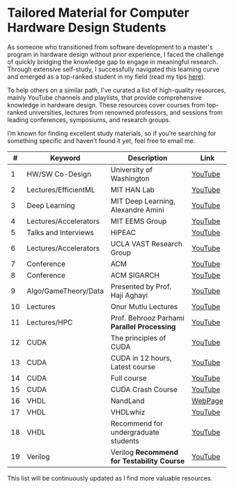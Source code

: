 # Tailored Material for Computer Hardware Design Students

As someone who transitioned from software development to a master's program in hardware design without prior experience, I faced the challenge of quickly bridging the knowledge gap to engage in meaningful research. Through extensive self-study, I successfully navigated this learning curve and emerged as a top-ranked student in my field (read my tips [here](https://gisink.com)).

To help others on a similar path, I’ve curated a list of high-quality resources, mainly YouTube channels and playlists, that provide comprehensive knowledge in hardware design. These resources cover courses from top-ranked universities, lectures from renowned professors, and sessions from leading conferences, symposiums, and research groups.

I’m known for finding excellent study materials, so if you’re searching for something specific and haven’t found it yet, feel free to email me.

|   #  | **Keyword**          | **Description**                                 | **Link**                                    |
|------|----------------------|-------------------------------------------|---------------------------------------------|
|   1  | HW/SW Co-Design       | University of Washington                 | [YouTube](https://www.youtube.com/watch?v=2JS6EXdqi5M&list=PL0oekSefhQVJdk0hSRu6sZ2teWM740NtL) |
|   2  | Lectures/EfficientML  | MIT HAN Lab                              | [YouTube](https://www.youtube.com/watch?v=RgUl6BlyaF4&list=PL80kAHvQbh-qGtNc54A6KW4i4bkTPjiRF) |
|   3  | Deep Learning         | MIT Deep Learning, Alexandre Amini       | [YouTube](https://www.youtube.com/@AAmini) |
|   4  | Lectures/Accelerators | MIT EEMS Group                           | [YouTube](https://www.youtube.com/@MITEEMSVivienneSze/videos) |
|   5  | Talks and Interviews  | HiPEAC                                   | [YouTube](https://www.youtube.com/@HiPEAC/videos) |
|   6  | Lectures/Accelerators | UCLA VAST Research Group                 | [YouTube](https://www.youtube.com/@UCLAVAST/videos) |
|   7  | Conference            | ACM                                      | [YouTube](https://www.youtube.com/@TheOfficialACM/playlists) |
|   8  | Conference            | ACM SIGARCH                              | [YouTube](https://www.youtube.com/@acmsigarch2299/videos) |
|   9  | Algo/GameTheory/Data  | Presented by Prof. Haji Aghayi           | [YouTube](https://www.youtube.com/@hajiaghayi/playlists) |
|  10  | Lectures              | Onur Mutlu Lectures                      | [YouTube](https://www.youtube.com/@OnurMutluLectures/playlists) |
|  11  | Lectures/HPC          | Prof. Behrooz Parhami **Parallel Processing** | [YouTube](https://www.youtube.com/@behroozparhami3560/playlists) |
|  12  | CUDA                  | The principles of CUDA                   | [YouTube](https://www.youtube.com/watch?v=xwbD6fL5qC8&t=3s) |
|  13  | CUDA                  | CUDA in 12 hours, Latest course          | [YouTube](https://www.youtube.com/watch?v=86FAWCzIe_4&t=1012s) |
|  14  | CUDA                  | Full course                              | [YouTube](https://www.youtube.com/watch?v=cvo3gnInQ7M&list=PL1ysOEBe5977vlocXuRt6KBCYu_sdu1Ru) |
|  15  | CUDA                  | CUDA Crash Course                        | [YouTube](https://www.youtube.com/watch?v=2NgpYFdsduY&list=PLxNPSjHT5qvtYRVdNN1yDcdSl39uHV_sU) |
|  16  | VHDL                  | NandLand                                 | [WebPage](https://nandland.com/introduction-to-vhdl-for-beginners-with-code-examples/) |
|  17  | VHDL                  | VHDLwhiz                                 | [YouTube](https://www.youtube.com/watch?v=h4ZXge1BE80&list=PLIbRYKjjYOPkhpxnkQ0fwTXnmgsiCMcVV) |
|  18  | VHDL                  | Recommend for undergraduate students     | [YouTube](https://www.youtube.com/watch?v=TyB1jFj5hQ8&list=PL7kkolCtIBKLukrBsEDwKRTE64JvaJDhM&index=2) |
|  19  | Verilog               | Verilog **Recommend for Testability Course** | [YouTube](https://www.youtube.com/watch?v=nblGw37Fv8A) |

This list will be continuously updated as I find more valuable resources.
